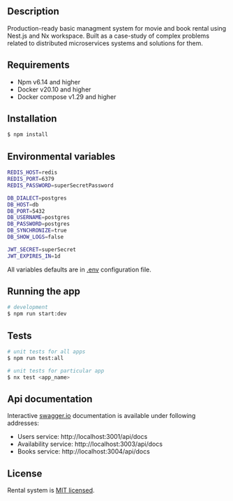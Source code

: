 ## Description

Production-ready basic managment system for movie and book rental using Nest.js and Nx workspace. Built as a case-study of complex problems related to distributed microservices systems and solutions for them.

## Requirements

- Npm v6.14 and higher
- Docker v20.10 and higher
- Docker compose v1.29 and higher

## Installation

```bash
$ npm install
```

## Environmental variables

```bash
REDIS_HOST=redis
REDIS_PORT=6379
REDIS_PASSWORD=superSecretPassword

DB_DIALECT=postgres
DB_HOST=db
DB_PORT=5432
DB_USERNAME=postgres
DB_PASSWORD=postgres
DB_SYNCHRONIZE=true
DB_SHOW_LOGS=false

JWT_SECRET=superSecret
JWT_EXPIRES_IN=1d
```

All variables defaults are in [.env](https://github.com/Matii96/rental-system/blob/master/.env) configuration file.

## Running the app

```bash
# development
$ npm run start:dev
```

## Tests

```bash
# unit tests for all apps
$ npm run test:all

# unit tests for particular app
$ nx test <app_name>
```

## Api documentation

Interactive [swagger.io](https://swagger.io/tools/swagger-ui/) documentation is available under following addresses:

- Users service: http://localhost:3001/api/docs
- Availability service: http://localhost:3003/api/docs
- Books service: http://localhost:3004/api/docs

## License

Rental system is [MIT licensed](LICENSE).
